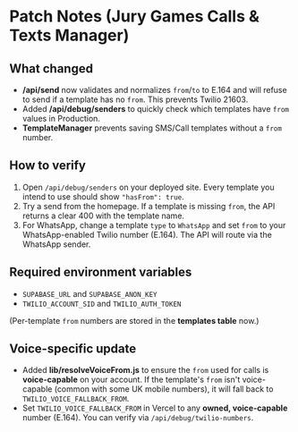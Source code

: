 # Patch Notes (Jury Games Calls & Texts Manager)

## What changed
- **/api/send** now validates and normalizes `from`/`to` to E.164 and will refuse to send if a template has no `from`. This prevents Twilio 21603.
- Added **/api/debug/senders** to quickly check which templates have `from` values in Production.
- **TemplateManager** prevents saving SMS/Call templates without a `from` number.

## How to verify
1. Open `/api/debug/senders` on your deployed site. Every template you intend to use should show `"hasFrom": true`.
2. Try a send from the homepage. If a template is missing `from`, the API returns a clear 400 with the template name.
3. For WhatsApp, change a template `type` to `WhatsApp` and set `from` to your WhatsApp-enabled Twilio number (E.164). The API will route via the WhatsApp sender.

## Required environment variables
- `SUPABASE_URL` and `SUPABASE_ANON_KEY`
- `TWILIO_ACCOUNT_SID` and `TWILIO_AUTH_TOKEN`

(Per-template `from` numbers are stored in the **templates table** now.)


## Voice-specific update
- Added **lib/resolveVoiceFrom.js** to ensure the `from` used for calls is **voice-capable** on your account. If the template's `from` isn't voice-capable (common with some UK mobile numbers), it will fall back to `TWILIO_VOICE_FALLBACK_FROM`.
- Set `TWILIO_VOICE_FALLBACK_FROM` in Vercel to any **owned, voice-capable** number (E.164). You can verify via `/api/debug/twilio-numbers`.

